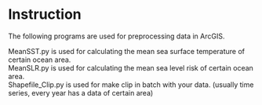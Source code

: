 # Instruction
The following programs are used for preprocessing data in ArcGIS.

MeanSST.py is used for calculating the mean sea surface temperature of certain ocean area.\
MeanSLR.py is used for calculating the mean sea level risk of certain ocean area.\
Shapefile_Clip.py is used for make clip in batch with your data. (usually time series, every year has a data of certain area)
